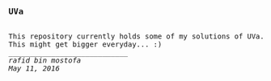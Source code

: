 <pre>
<h3>UVa</h3>
This repository currently holds some of my solutions of UVa.
This might get bigger everyday... :)
____________________________
<i>rafid bin mostofa</i>
<i>May 11, 2016</i>
</pre>
